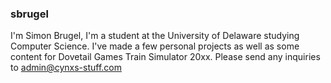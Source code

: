 ### sbrugel
I'm Simon Brugel, I'm a student at the University of Delaware studying Computer Science. I've made a few personal projects as well as some content for Dovetail Games Train Simulator 20xx.
Please send any inquiries to admin@cynxs-stuff.com

